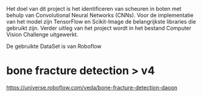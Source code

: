 Het doel van dit project is het identificeren van scheuren in boten met behulp van Convolutional Neural Networks (CNNs). 
Voor de implementatie van het model zijn TensorFlow en Scikit-Image de belangrijkste libraries die gebruikt zijn. Verder uitleg van het project wordt in het bestand Computer Vision Challenge uitgewerkt.

De gebruikte DataSet is van Roboflow 
# bone fracture detection > v4
https://universe.roboflow.com/veda/bone-fracture-detection-daoon

